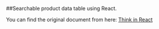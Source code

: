 ##Searchable product data table using React.

You can find the original document from here: [Think in React](https://reactjs.org/docs/thinking-in-react.html)

 
